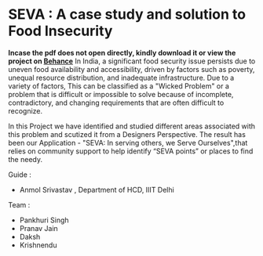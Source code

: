 # SEVA : A case study and solution to Food Insecurity


<b>Incase the pdf does not open directly, kindly download it or view the project on <a href="https://www.behance.net/gallery/186531429/Food-Insecurity-wicked-Problem">Behance</a></b>
In India, a significant food security issue persists due to uneven food availability and accessibility, driven by factors such as poverty, unequal resource distribution, and inadequate infrastructure. Due to a variety of factors, This can be classified as a "Wicked Problem" or a problem that is difficult or impossible to solve because of incomplete, contradictory, and changing requirements that are often difficult to recognize.

In this Project we have identified and studied different areas associated with this problem and scutized it from a Designers Perspective. The result has been our Application - "SEVA: In serving others, we Serve Ourselves",that relies on community support to help identify “SEVA points” or places to find the needy.


Guide :
- Anmol Srivastav , Department of HCD, IIIT Delhi

Team :
- Pankhuri Singh
- Pranav Jain
- Daksh
- Krishnendu









